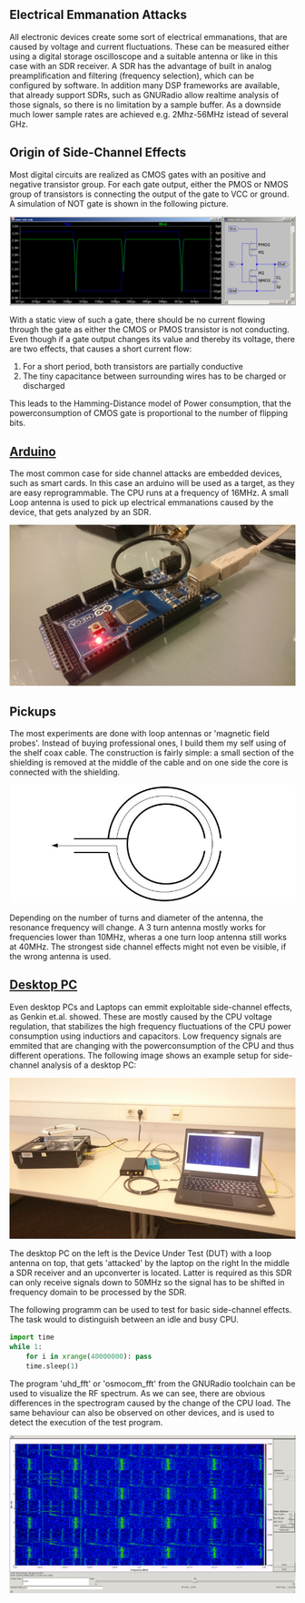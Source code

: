 ## Electrical Emmanation Attacks

All electronic devices create some sort of electrical emmanations, that are caused by voltage and current fluctuations.
These can be measured either using a digital storage oscilloscope and a suitable antenna or like in this case with an SDR receiver.
A SDR has the advantage of built in analog preamplification and filtering (frequency selection), which can be configured by software.
In addition many DSP frameworks are available, that already support SDRs, such as GNURadio allow realtime analysis of those signals, so there is no limitation by a sample buffer.
As a downside much lower sample rates are achieved e.g. 2Mhz-56MHz istead of several GHz.

## Origin of Side-Channel Effects

Most digital circuits are realized as CMOS gates with an positive and negative transistor group.
For each gate output, either the PMOS or NMOS group of transistors is connecting the output of the gate to VCC or ground.
A simulation of NOT gate is shown in the following picture.

<img class="imgCenter" src="images/cmos-not.jpg">

With a static view of such a gate, there should be no current flowing through the gate as either the CMOS or PMOS transistor is not conducting.
Even though if a gate output changes its value and thereby its voltage, there are two effects, that causes a short current flow:

1. For a short period, both transistors are partially conductive
2. The tiny capacitance between surrounding wires has to be charged or discharged

This leads to the Hamming-Distance model of Power consumption, that the powerconsumption of CMOS gate is proportional to the number of flipping bits.

## [Arduino](arduino.md)

The most common case for side channel attacks are embedded devices, such as smart cards.
In this case an arduino will be used as a target, as they are easy reprogrammable.
The CPU runs at a frequency of 16MHz.
A small Loop antenna is used to pick up electrical emmanations caused by the device, that gets analyzed by an SDR.

<img class="imgCenter" src="images/setup-arduino.jpg">

## Pickups
The most experiments are done with loop antennas or 'magnetic field probes'.
Instead of buying professional ones, I build them my self using of the shelf coax cable.
The construction is fairly simple: a small section of the shielding is removed at the middle of the cable and on one side the core is connected with the shielding.

<img class="imgCenter" src="images/ant.jpg">

Depending on the number of turns and diameter of the antenna, the resonance frequency will change.
A 3 turn antenna mostly works for frequencies lower than 10MHz, wheras a one turn loop antenna still works at 40MHz.
The strongest side channel effects might not even be visible, if the wrong antenna is used.

## [Desktop PC](sca/openssl.md)

Even desktop PCs and Laptops can emmit exploitable side-channel effects, as Genkin et.al. showed.
These are mostly caused by the CPU voltage regulation, that stabilizes the high frequency fluctuations of the CPU power consumption using inductiors and capacitors.
Low frequency signals are emmited that are changing with the powerconsumption of the CPU and thus different operations.
The following image shows an example setup for side-channel analysis of a desktop PC:

<img class="imgCenter" src="images/setup-pc.jpg">

The desktop PC on the left is the Device Under Test (DUT) with a loop antenna on top, that gets 'attacked' by the laptop on the right
In the middle a SDR receiver and an upconverter is located.
Latter is required as this SDR can only receive signals down to 50MHz so the signal has to be shifted in frequency domain to be processed by the SDR.

The following programm can be used to test for basic side-channel effects.
The task would to distinguish between an idle and busy CPU.

```python
import time
while 1:
    for i in xrange(40000000): pass
    time.sleep(1)
```
The program 'uhd_fft' or 'osmocom_fft' from the GNURadio toolchain can be used to visualize the RF spectrum.
As we can see, there are obvious differences in the spectrogram caused by the change of the CPU load.
The same behaviour can also be observed on other devices, and is used to detect the execution of the test program.

<img class="imgCenter" src="images/idle-busy.jpg">
